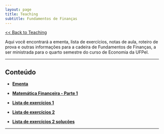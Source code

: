 ```yaml
---
layout: page
title: Teaching
subtitle: Fundamentos de Finanças
---
```


[<< Back to Teaching](/teaching)

Aqui você encontrará a ementa, lista de exercícios, notas de aula, roteiro de prova e outras informações para a cadeira de Fundamentos de Finanças, a ser ministrada para o quarto semestre do curso de Economia da UFPel.

---

## Conteúdo

- **[Ementa](/files/financas.pdf)**

- **[Matemática Financeira - Parte 1](/files/matfin-parte1.pdf)**

- **[Lista de exercícios 1](/files/finance-lista1.pdf)**

- **[Lista de exercícios 2](/files/finance-lista2.pdf)**

- **[Lista de exercícios 2 soluções](/files/finance_lista_sol.pdf)**

---
